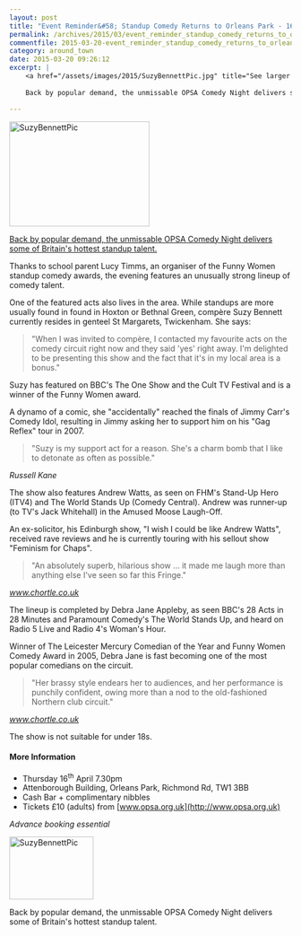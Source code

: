 ```yaml
---
layout: post
title: "Event Reminder&#58; Standup Comedy Returns to Orleans Park - 16 April 2015"
permalink: /archives/2015/03/event_reminder_standup_comedy_returns_to_orleans_p.html
commentfile: 2015-03-20-event_reminder_standup_comedy_returns_to_orleans_p
category: around_town
date: 2015-03-20 09:26:12
excerpt: |
    <a href="/assets/images/2015/SuzyBennettPic.jpg" title="See larger version of - SuzyBennettPic"><img src="/assets/images/2015/SuzyBennettPic_thumb.jpg" width="150" height="112" alt="SuzyBennettPic" class="photo right" /></a>
    
    Back by popular demand, the unmissable OPSA Comedy Night delivers some of Britain's hottest standup talent.

---
```


<a href="/assets/images/2015/SuzyBennettPic.jpg" title="See larger version of - SuzyBennettPic"><img src="/assets/images/2015/SuzyBennettPic_thumb.jpg" width="250" height="187" alt="SuzyBennettPic" class="photo right" /></a>

[Back by popular demand, the unmissable OPSA Comedy Night delivers some of Britain's hottest standup talent.](/event/show/200705144926)

Thanks to school parent Lucy Timms, an organiser of the Funny Women standup comedy awards, the evening features an unusually strong lineup of comedy talent.

One of the featured acts also lives in the area. While standups are more usually found in found in Hoxton or Bethnal Green, compère Suzy Bennett currently resides in genteel St Margarets, Twickenham. She says:

> "When I was invited to compère, I contacted my favourite acts on the comedy circuit right now and they said 'yes' right away. I'm delighted to be presenting this show and the fact that it's in my local area is a bonus."

Suzy has featured on BBC's The One Show and the Cult TV Festival and is a winner of the Funny Women award.

A dynamo of a comic, she "accidentally" reached the finals of Jimmy Carr's Comedy Idol, resulting in Jimmy asking her to support him on his "Gag Reflex" tour in 2007.

> "Suzy is my support act for a reason. She's a charm bomb that I like to detonate as often as possible."

<cite>Russell Kane</cite>

The show also features Andrew Watts, as seen on FHM's Stand-Up Hero (ITV4) and The World Stands Up (Comedy Central). Andrew was runner-up (to TV's Jack Whitehall) in the Amused Moose Laugh-Off.

An ex-solicitor, his Edinburgh show, "I wish I could be like Andrew Watts", received rave reviews and he is currently touring with his sellout show "Feminism for Chaps".

> "An absolutely superb, hilarious show ... it made me laugh more than anything else I've seen so far this Fringe."

<cite>www.chortle.co.uk</cite>

The lineup is completed by Debra Jane Appleby, as seen BBC's 28 Acts in 28 Minutes and Paramount Comedy's The World Stands Up, and heard on Radio 5 Live and Radio 4's Woman's Hour.

Winner of The Leicester Mercury Comedian of the Year and Funny Women Comedy Award in 2005, Debra Jane is fast becoming one of the most popular comedians on the circuit.

> "Her brassy style endears her to audiences, and her performance is punchily confident, owing more than a nod to the old-fashioned Northern club circuit."

<cite>www.chortle.co.uk</cite>

The show is not suitable for under 18s.

#### More Information

-   Thursday 16<sup>th</sup> April 7.30pm
-   Attenborough Building, Orleans Park, Richmond Rd, TW1 3BB
-   Cash Bar + complimentary nibbles
-   Tickets £10 (adults) from [www.opsa.org.uk](http://www.opsa.org.uk)

*Advance booking essential*

<a href="/assets/images/2015/SuzyBennettPic.jpg" title="See larger version of - SuzyBennettPic"><img src="/assets/images/2015/SuzyBennettPic_thumb.jpg" width="150" height="112" alt="SuzyBennettPic" class="photo right" /></a>

Back by popular demand, the unmissable OPSA Comedy Night delivers some of Britain's hottest standup talent.
